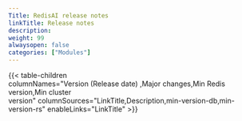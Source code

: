 ```yaml
---
Title: RedisAI release notes
linkTitle: Release notes
description:
weight: 99
alwaysopen: false
categories: ["Modules"]
---
```


{{< table-children columnNames="Version&nbsp;(Release&nbsp;date)&nbsp;,Major&nbsp;changes,Min&nbsp;Redis<br/>version,Min&nbsp;cluster<br/>version" columnSources="LinkTitle,Description,min-version-db,min-version-rs" enableLinks="LinkTitle" >}}
